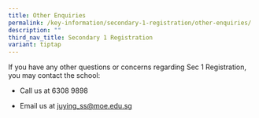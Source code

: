 ```yaml
---
title: Other Enquiries
permalink: /key-information/secondary-1-registration/other-enquiries/
description: ""
third_nav_title: Secondary 1 Registration
variant: tiptap
---
```

<p>If you have any other questions or concerns regarding Sec 1 Registration,
<br>you may contact the school:</p>
<ul data-tight="true" class="tight">
<li>
<p>Call us at 6308 9898</p>
</li>
<li>
<p>Email us at&nbsp;<a href="mailto:juying_ss@moe.edu.sg" rel="noopener noreferrer nofollow" target="_blank">juying_ss@moe.edu.sg</a>
</p>
</li>
</ul>
<p></p>